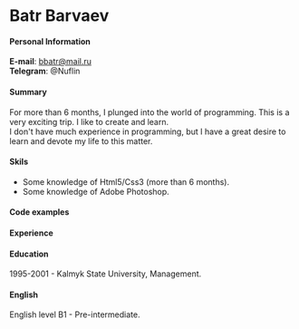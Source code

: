 # Batr Barvaev

#### Personal Information
**E-mail**: bbatr@mail.ru  
**Telegram**: @Nuflin  

#### Summary
For more than 6 months, I plunged into the world of programming. This is a very exciting trip. I like to create and learn.  
I don't have much experience in programming, but I have a great desire to learn and devote my life to this matter.  

#### Skils
* Some knowledge of Html5/Css3 (more than 6 months).
* Some knowledge of Adobe Photoshop.

#### Code examples

#### Experience

#### Education
1995-2001 - Kalmyk State University, Management.

#### English
English level B1 - Pre-intermediate.
